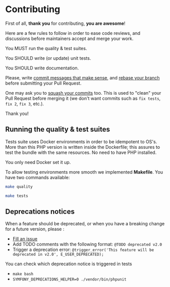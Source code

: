 Contributing
============

First of all, **thank you** for contributing, **you are awesome**!

Here are a few rules to follow in order to ease code reviews, and discussions before
maintainers accept and merge your work.

You MUST run the quality & test suites.

You SHOULD write (or update) unit tests.

You SHOULD write documentation.

Please, write [commit messages that make sense](https://tbaggery.com/2008/04/19/a-note-about-git-commit-messages.html),
and [rebase your branch](https://git-scm.com/book/en/v2/Git-Branching-Rebasing) before submitting your Pull Request.

One may ask you to [squash your commits](https://gitready.com/advanced/2009/02/10/squashing-commits-with-rebase.html)
too. This is used to "clean" your Pull Request before merging it (we don't want
commits such as `fix tests`, `fix 2`, `fix 3`, etc.).

Thank you!

## Running the quality & test suites

Tests suite uses Docker environments in order to be idempotent to OS's. More than this
PHP version is written inside the Dockerfile; this assures to test the bundle with
the same resources. No need to have PHP installed.

You only need Docker set it up.

To allow testing environments more smooth we implemented **Makefile**.
You have two commands available:

```bash
make quality
```

```bash
make tests
```

## Deprecations notices

When a feature should be deprecated, or when you have a breaking change for a future version, please :
* [Fill an issue](https://github.com/cleverage/soap-process-bundle/issues/new)
* Add TODO comments with the following format: `@TODO deprecated v2.0`
* Trigger a deprecation error: `@trigger_error('This feature will be deprecated in v2.0', E_USER_DEPRECATED);`

You can check which deprecation notice is triggered in tests
* `make bash`
* `SYMFONY_DEPRECATIONS_HELPER=0 ./vendor/bin/phpunit`
